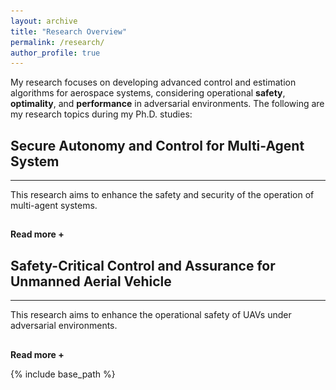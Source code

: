 ```yaml
---
layout: archive
title: "Research Overview"
permalink: /research/
author_profile: true
---
```


My research focuses on developing advanced control and estimation algorithms for aerospace systems, considering operational <strong>safety</strong>, <strong>optimality</strong>, and <strong>performance</strong> in adversarial environments. The following are my research topics during my Ph.D. studies:



<h2> Secure Autonomy and Control for Multi-Agent System </h2>
<hr>  
<div id="dots" style="display:inline"> This research aims to enhance the safety and security of the operation of multi-agent systems. </div>
<div id="more" style="display:none"> <strong> Introduction: </strong> Multi-agent systems (MASs) have recently gained significant attention for their ability to solve complex engineering problems. The main goal in operating MASs is to achieve <strong> consensus </strong> among agents (e.g., UAVs, robots, autonomous vehicles) to satisfy their collaborative objectives. For instance, the vehicle dynamics for urban air mobility (UAM) operation can be represented through MAS, where UAM aerial vehicles (AVs) can achieve their UAM missions (e.g., formation control and velocity-matching consensus) by exchanging their information (position and velocity) with neighbors. Therefore, the communication between agents plays a significant role in the operation of MASs. However, this communication-based structure results in MASs being <strong> vulnerable </strong> to various malicious entities, such as cyberattacks, disturbances, and system faults. Therefore, it is important to develop advanced control algorithms to enhance the safety and security of MASs despite those threats.

<hr>  
<div style="text-align:center;">
  <img src="/images/MAS.png" alt="MAS" style="width:60%">
  <figcaption> Figure: A system vulnerability (i.e., sensor disruptions and attack propagation via a network) of MASs under cyberattacks. </figcaption>
</div>
<hr>  

The following is the summary of our ongoing research:

<h2> [1] Reactive Multi-Agent Defense Strategy </h2>

<p> <strong> Objective: </strong> In this research topic, we aim to design <strong> resilient control </strong> and <strong> estimation </strong> algorithms that can directly <strong> mitigate </strong> the impact of adversities. To this end, we developed resilient sensor fusion and estimation algorithms that can filter out the malicious data/information embedded in measurement output. The following videos show the realistic UAM operation in Greater Atlanta with four AVs conducting reference tracking control with formation flight. The left video shows the off-nominal UAM operation with a high risk of collisions. However, the right video shows the resilient UAM operation using our proposed method with high-assured safety. 
</p>

<div align="center">
  <video width="450" height="340" autoplay loop muted>
  <source src ="/images/FDI_Off_Nominal.mp4" type="video/mp4">
  </video>
  <video width="450" height="340" autoplay loop muted>
  <source src ="/images/FDI_Resilient.mp4" type="video/mp4">
  </video>
</div>
<br>

<strong>Publication:</strong>
<br>
<small> <strong>S. Hwang</strong>, M. Cho, and I. Hwang, "An Observer-Based Resilient Control Strategy for Leader-Follower Multi-Agent Systems Under False-Data-Injection Attacks", <i>2024 Midwest Workshop in Control and Game Theory</i>, April 27-28, 2024, Northwestern University, Illinois, USA. </small>
<hr>  


<h2> [2] Proactive Multi-Agent Defense Strategy </h2>

<p> <strong> Objective: </strong> In this research topic, we focus on developing <strong> security metrics </strong> for multi-AVs that can measure the potential risk (e.g., collisions) by stealthy attacks. We specifically utilize an over-approximated ellipsoidal reachable set through the Lyapunov stability criterion. This reachable set (red-shaded ellipsoids) indicates the level of performance degradation (e.g., trajectory deviation) posed by attacks at certain future time steps. If there are overlaps between reachable sets, we can identify that associated AVs may have <strong> potential risks </strong> in terms of collisions during operation.</p>

<div align="center">
  <video width="470" height="360" autoplay loop muted>
  <source src ="/images/Risk_Assessment1.mp4" type="video/mp4">
  </video>
  <video width="470" height="360" autoplay loop muted>
  <source src ="/images/Risk_Assessment2.mp4" type="video/mp4">
  </video>
</div>
<br>

<strong>Publication:</strong>
<br>
<small> <strong>S. Hwang</strong>, M. Cho, S. Kim, and I. Hwang, "An LMI-Based Risk Assessment of Leader-Follower Multi-Agent System Under Stealthy Cyberattacks." <i>IEEE Control Systems Letters</i>, vol. 7, pp. 419-2424, 2023 (also presented at the 62nd IEEE Conference on Decision and Control). </small>
<br>
<small> M, Cho, <strong>S. Hwang</strong>, and I. Hwang, "Risk Assessment of Multi-Agent System Under Denial-of-Service Cyberattacks Using Reachable Set Synthesis." <i>2024 American Control Conference (ACC)</i>, pp. 1293-1298. IEEE, Toronto, Canada, July. 2024.</small>
<hr>  

<!-- 
<h2> [3] Multi-Vehicle Coordination with Network Connectivity </h2>

<p> <strong> Objective: </strong> In this research topic, TBD... </p>
-->

</div>

<hr style="height:1pt; visibility:hidden;" />
<btn onclick="myFunction1()" id="myBtn"><strong>Read more +</strong></btn> 

 
<h2> Safety-Critical Control and Assurance for Unmanned Aerial Vehicle </h2>
<hr>  
<div id="dot2" style="display:inline"> This research aims to enhance the operational safety of UAVs under adversarial environments. </div>
<div id="mor2" style="display:none"> <strong> Introduction: </strong> One of the key aspects of researching Unmanned Aerial Vehicles (UAVs) is <strong> <i> how to enhance or fully guarantee their operational safety? </i> </strong> UAVs are particularly vulnerable to various malicious threats, such as disturbances, wind gusts, and cyberattacks. For example, in terms of cybersecurity, GPS sensors on UAVs can be easily compromised by cyberattacks, leading to significant degradation in operational performance, such as tracking a destination. To address this challenge, we aim to develop safety-critical control and assurance algorithms to enhance the operational safety of UAVs.

<hr>  
<div style="text-align:center;">
  <img src="/images/UAV_Controller.png" alt="MAS" style="width:75%">
  <figcaption> Figure: A control architecture of UAV and potential system vulnerability under cyberattacks. </figcaption>
</div>
<hr>

The following is the summary of our ongoing research:

<h2> [1] Risk Assessment for UAVs under GPS Stealthy Attacks </h2>

<p> <strong> Objective: </strong> In this research, we aim to develop a <strong> model-based risk assessment </strong> methodology for quadrotor UAVs under GPS stealthy attacks. These attacks represent particularly severe cyber threats due to their covert nature, allowing them to significantly degrade system performance without triggering alarms. To address this challenge, we propose a reachability-based security metric to quantify the extent of performance degradation caused by potential stealthy attacks. This methodology can be applicable to UAV tracking control operations in urban-like environments, where GPS sensor values are highly susceptible to compromise by attackers. 
</p>

<hr>  
<div style="text-align:center;">
  <img src="/images/Risk1.png" alt="MAS" style="width:40%">
  <img src="/images/Risk2.png" alt="MAS" style="width:40%">
  <figcaption> Figure: A system vulnerability (i.e., sensor disruptions and attack propagation via a network) of MASs under cyberattacks. </figcaption>
</div>
<hr> 

</div>

<hr style="height:1pt; visibility:hidden;" />
<btn onclick="myFunction2()" id="myBt2"><strong>Read more +</strong></btn> 



<script>
function myFunction1() {
  var dots = document.getElementById("dots");
  var moreText = document.getElementById("more");
  var btnText = document.getElementById("myBtn");

  if (dots.style.display === "none") {
    dots.style.display = "inline";
    btnText.innerHTML = "<strong>Read more +</strong>"; 
    moreText.style.display = "none";
  } else {
    dots.style.display = "none";
    btnText.innerHTML = "<strong>Read less -</strong>"; 
    moreText.style.display = "inline";
  }
}

function myFunction2() {
  var dots2 = document.getElementById("dot2");
  var moreText2 = document.getElementById("mor2");
  var btnText2 = document.getElementById("myBt2");

  if (dots2.style.display === "none") {
    dots2.style.display = "inline";
    btnText2.innerHTML = "<strong>Read more +</strong>"; 
    moreText2.style.display = "none";
  } else {
    dots2.style.display = "none";
    btnText2.innerHTML = "<strong>Read less -</strong>"; 
    moreText2.style.display = "inline";
  }
}
  
</script>

{% include base_path %}



